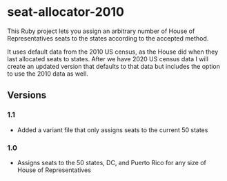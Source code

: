 # seat-allocator-2010
This Ruby project lets you assign an arbitrary number of House of Representatives seats to the states according to the accepted method.

It uses default data from the 2010 US census, as the House did when they last allocated seats to states. After we have 2020 US census data I will create an updated version that defaults to that data but includes the option to use the 2010 data as well.

## Versions
### 1.1
* Added a variant file that only assigns seats to the current 50 states
### 1.0
* Assigns seats to the 50 states, DC, and Puerto Rico for any size of House of Representatives
